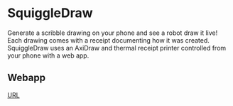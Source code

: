 # SquiggleDraw

Generate a scribble drawing on your phone and see a robot draw it live! Each drawing comes with a receipt documenting how it was created. SquiggleDraw uses an AxiDraw and thermal receipt printer controlled from your phone with a web app.

## Webapp

[URL](https://main.d3m6znb1by1y42.amplifyapp.com/?inviteKey=)